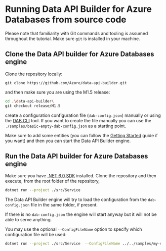 # Running Data API Builder for Azure Databases from source code

Please note that familiarity with Git commands and tooling is assumed throughout the tutorial. Make sure `git` is installed in your machine.

## Clone the Data API builder for Azure Databases engine

Clone the repository locally:

```
git clone https://github.com/Azure/data-api-builder.git
```

and then make sure you are using the M1.5 release:

```bash
cd .\data-api-builder\
git checkout release/M1.5
```

create a configuration configuration file (`dab-config.json`) manually or using the [DAB CLI](./dab-cli.md) tool. If you want to create the file manually you can use the `./samples/basic-empty-dab-config.json` as a starting point.

Make sure to add some entities (you can follow the [Getting Started](./getting-started/getting-started.md) guide if you want) and then you can start the Data API Builder engine.

## Run the Data API builder for Azure Databases engine

Make sure you have [.NET 6.0 SDK](https://dotnet.microsoft.com/en-us/download/dotnet/6.0.) installed. Clone the repository and then execute, from the root folder of the repository, 

```sh
dotnet run --project ./src/Service
``` 

The Data API Builder engine will try to load the configuration from the `dab-config.json` file in the same folder, if present.

If there is no `dab-config.json` the engine will start anyway but it will not be able to serve anything.

You may use the optional `--ConfigFileName` option to specify which configuration file will be used:

```sh
dotnet run --project ./src/Service  --ConfigFileName ../../samples/my-sample-dab-config.json
```


